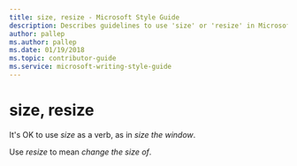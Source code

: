 ```yaml
---
title: size, resize - Microsoft Style Guide
description: Describes guidelines to use 'size' or 'resize' in Microsoft documents.
author: pallep
ms.author: pallep
ms.date: 01/19/2018
ms.topic: contributor-guide
ms.service: microsoft-writing-style-guide
---
```


# size, resize

It's OK to use *size* as a verb, as in *size the window*. 

Use *resize* to mean *change the size of*.
